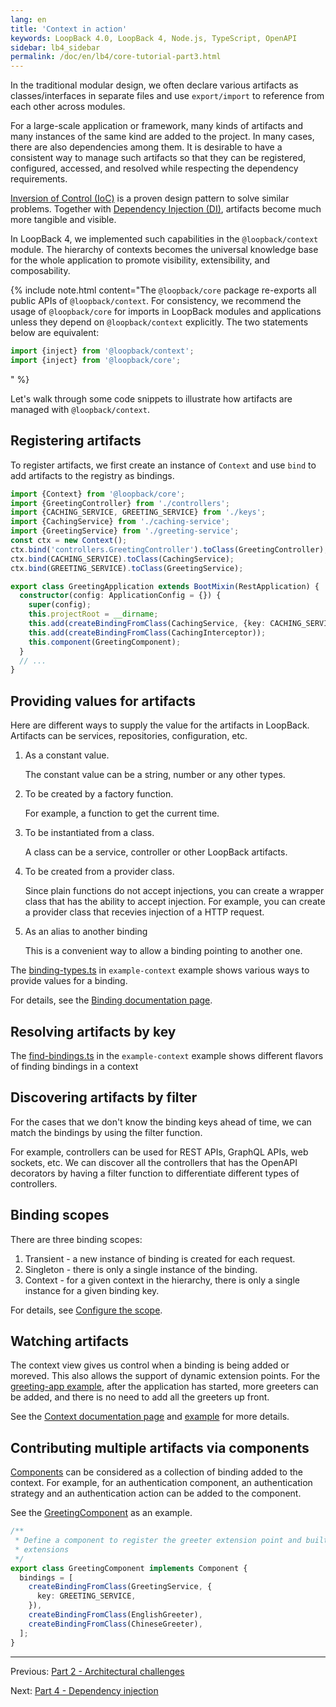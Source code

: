 ```yaml
---
lang: en
title: 'Context in action'
keywords: LoopBack 4.0, LoopBack 4, Node.js, TypeScript, OpenAPI
sidebar: lb4_sidebar
permalink: /doc/en/lb4/core-tutorial-part3.html
---
```


In the traditional modular design, we often declare various artifacts as
classes/interfaces in separate files and use `export/import` to reference from
each other across modules.

For a large-scale application or framework, many kinds of artifacts and many
instances of the same kind are added to the project. In many cases, there are
also dependencies among them. It is desirable to have a consistent way to manage
such artifacts so that they can be registered, configured, accessed, and
resolved while respecting the dependency requirements.

[Inversion of Control (IoC)](https://en.wikipedia.org/wiki/Inversion_of_control)
is a proven design pattern to solve similar problems. Together with
[Dependency Injection (DI)](https://en.wikipedia.org/wiki/Dependency_injection),
artifacts become much more tangible and visible.

In LoopBack 4, we implemented such capabilities in the `@loopback/context`
module. The hierarchy of contexts becomes the universal knowledge base for the
whole application to promote visibility, extensibility, and composability.

{% include note.html content="The `@loopback/core` package re-exports all public
APIs of `@loopback/context`. For consistency, we recommend the usage of
`@loopback/core` for imports in LoopBack modules and applications unless they
depend on `@loopback/context` explicitly. The two statements below are
equivalent:

```ts
import {inject} from '@loopback/context';
import {inject} from '@loopback/core';
```

" %}

Let's walk through some code snippets to illustrate how artifacts are managed
with `@loopback/context`.

## Registering artifacts

To register artifacts, we first create an instance of `Context` and use `bind`
to add artifacts to the registry as bindings.

```ts
import {Context} from '@loopback/core';
import {GreetingController} from './controllers';
import {CACHING_SERVICE, GREETING_SERVICE} from './keys';
import {CachingService} from './caching-service';
import {GreetingService} from './greeting-service';
const ctx = new Context();
ctx.bind('controllers.GreetingController').toClass(GreetingController);
ctx.bind(CACHING_SERVICE).toClass(CachingService);
ctx.bind(GREETING_SERVICE).toClass(GreetingService);
```

```ts
export class GreetingApplication extends BootMixin(RestApplication) {
  constructor(config: ApplicationConfig = {}) {
    super(config);
    this.projectRoot = __dirname;
    this.add(createBindingFromClass(CachingService, {key: CACHING_SERVICE}));
    this.add(createBindingFromClass(CachingInterceptor));
    this.component(GreetingComponent);
  }
  // ...
}
```

## Providing values for artifacts

Here are different ways to supply the value for the artifacts in LoopBack.
Artifacts can be services, repositories, configuration, etc.

1. As a constant value.

   The constant value can be a string, number or any other types.

2. To be created by a factory function.

   For example, a function to get the current time.

3. To be instantiated from a class.

   A class can be a service, controller or other LoopBack artifacts.

4. To be created from a provider class.

   Since plain functions do not accept injections, you can create a wrapper
   class that has the ability to accept injection. For example, you can create a
   provider class that recevies injection of a HTTP request.

5. As an alias to another binding

   This is a convenient way to allow a binding pointing to another one.

The
[binding-types.ts](https://github.com/loopbackio/loopback-next/blob/master/examples/context/src/binding-types.ts)
in `example-context` example shows various ways to provide values for a binding.

For details, see the
[Binding documentation page](https://loopback.io/doc/en/lb4/Binding.html).

## Resolving artifacts by key

The
[find-bindings.ts](https://github.com/loopbackio/loopback-next/blob/master/examples/context/src/find-bindings.ts)
in the `example-context` example shows different flavors of finding bindings in
a context

## Discovering artifacts by filter

For the cases that we don't know the binding keys ahead of time, we can match
the bindings by using the filter function.

For example, controllers can be used for REST APIs, GraphQL APIs, web sockets,
etc. We can discover all the controllers that has the OpenAPI decorators by
having a filter function to differentiate different types of controllers.

## Binding scopes

There are three binding scopes:

1. Transient - a new instance of binding is created for each request.
2. Singleton - there is only a single instance of the binding.
3. Context - for a given context in the hierarchy, there is only a single
   instance for a given binding key.

For details, see [Configure the scope](../../Binding.md#configure-the-scope).

## Watching artifacts

The context view gives us control when a binding is being added or moreved. This
also allows the support of dynamic extension points. For the
[greeting-app example](https://github.com/loopbackio/loopback-next/tree/master/examples/greeting-app),
after the application has started, more greeters can be added, and there is no
need to add all the greeters up front.

See the [Context documentation page](../../Context.md#context-observers) and
[example](https://github.com/loopbackio/loopback-next/blob/master/examples/context/src/context-observation.ts)
for more details.

## Contributing multiple artifacts via components

[Components](../../Component.md) can be considered as a collection of binding
added to the context. For example, for an authentication component, an
authentication strategy and an authentication action can be added to the
component.

See the
[GreetingComponent](https://github.com/loopbackio/loopback-next/blob/master/examples/greeter-extension/src/component.ts)
as an example.

```ts
/**
 * Define a component to register the greeter extension point and built-in
 * extensions
 */
export class GreetingComponent implements Component {
  bindings = [
    createBindingFromClass(GreetingService, {
      key: GREETING_SERVICE,
    }),
    createBindingFromClass(EnglishGreeter),
    createBindingFromClass(ChineseGreeter),
  ];
}
```

---

Previous: [Part 2 - Architectural challenges](./2-architecture.md)

Next: [Part 4 - Dependency injection](./4-dependency-injection.md)
